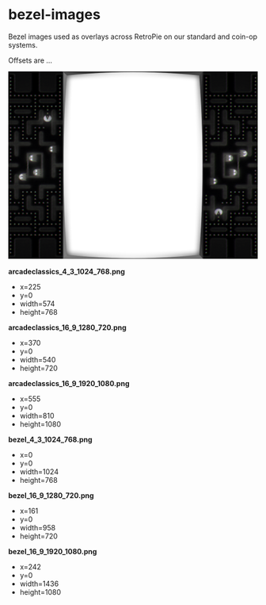 # bezel-images

Bezel images used as overlays across RetroPie on our standard and coin-op systems.

Offsets are ...

![](/arcadeclassics_4_3_1024_768.png)

**arcadeclassics_4_3_1024_768.png**
- x=225
- y=0
- width=574
- height=768

**arcadeclassics_16_9_1280_720.png**
- x=370
- y=0
- width=540
- height=720

**arcadeclassics_16_9_1920_1080.png**
- x=555
- y=0
- width=810
- height=1080

**bezel_4_3_1024_768.png**
- x=0
- y=0
- width=1024
- height=768

**bezel_16_9_1280_720.png**
- x=161
- y=0
- width=958
- height=720

**bezel_16_9_1920_1080.png**
- x=242
- y=0
- width=1436
- height=1080
